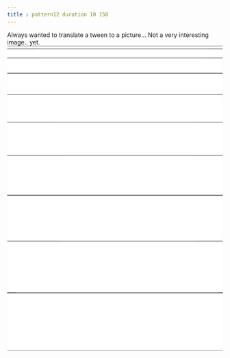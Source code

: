 ```yaml
---
title : pattern12 duration 10 150
---
```

Always wanted to translate a tween to a picture... Not a very interesting image.. yet.
![pattern12_duration_10_150.png](../img/pattern12_duration_10_150.png)
